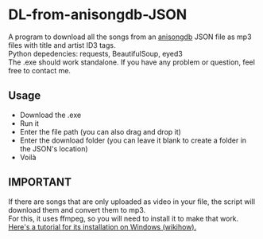 # DL-from-anisongdb-JSON
A program to download all the songs from an [anisongdb](https://anisongdb.com) JSON file as mp3 files with title and artist ID3 tags.  
Python depedencies: requests, BeautifulSoup, eyed3  
The .exe should work standalone. If you have any problem or question, feel free to contact me.

## Usage
- Download the .exe  
- Run it
- Enter the file path (you can also drag and drop it)
- Enter the download folder (you can leave it blank to create a folder in the JSON's location)
- Voilà  

## IMPORTANT
If there are songs that are only uploaded as video in your file, the script will download them and convert them to mp3.  
For this, it uses ffmpeg, so you will need to install it to make that work.  
[Here's a tutorial for its installation on Windows (wikihow).](https://www.wikihow.com/Install-FFmpeg-on-Windows)  
